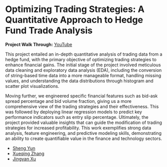 # Optimizing Trading Strategies: A Quantitative Approach to Hedge Fund Trade Analysis

**Project Walk Through:** [YouTube](https://youtu.be/v-XplVGRj58)

This project entailed an in-depth quantitative analysis of trading data from a hedge fund, with the primary objective of optimizing trading strategies to enhance financial gains. The initial stage of the project involved meticulous data cleaning and exploratory data analysis (EDA), including the conversion of string-based time data into a more manageable format, handling missing values, and understanding the data distributions through histogram and scatter plot visualizations.

Moving further, we engineered specific financial features such as bid-ask spread percentage and bid volume fraction, giving us a more comprehensive view of the trading strategies and their effectiveness. This was followed by deploying linear regression models to predict key performance indicators such as entry slip percentage. Ultimately, the project provided valuable insights that can guide the modification of trading strategies for increased profitability. This work exemplifies strong data analysis, feature engineering, and predictive modeling skills, demonstrating an ability to create quantifiable value in the finance and technology sectors.

- [Sheng Yun](https://github.com/nickShengY)
- [Xueqing Zhang](https://github.com/CathyXueqingZhang)
- [Jingyan Xu](https://github.com/horatioxu1122)
